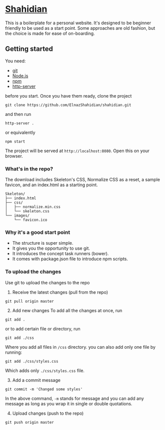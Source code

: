 # [Shahidian](http://shahidian.com)
This is a boilerplate for a personal website. It's designed to be beginner friendly to be used as a start point. Some approaches are old fashion, but the choice is made for ease of on-boarding.

## Getting started

You need:

- [git](https://git-scm.com/)
- [Node.js](https://nodejs.org/en/download/)
- [npm](https://www.npmjs.com/package/npm)
- [http-server](https://www.npmjs.com/package/http-server)

before you start. Once you have them ready, clone the project
```
git clone https://github.com/ElnazShahidian/shahidian.git
```
and then run

```
http-server .
```
or equivalently
```
npm start
```

The project will be served at `http://localhost:8080`. Open this on your browser.



### What's in the repo?

The download includes Skeleton's CSS, Normalize CSS as a reset, a sample favicon, and an index.html as a starting point.

```
Skeleton/
├── index.html
├── css/
│   ├── normalize.min.css
│   └── skeleton.css
└── images/
    └── favicon.ico

```

### Why it's a good start point
- The structure is super simple.
- It gives you the opportunity to use git.
- It introduces the concept task runners (bower).
- It comes with package.json file to introduce npm scripts.


### To upload the changes

Use git to upload the changes to the repo

1. Receive the latest changes (pull from the repo)
```
git pull origin master
```

2. Add new changes
To add all the changes at once, run
```
git add .
```
or to add certain file or directory, run
```
git add ./css
```
Where you add all files in `/css` directory. you can also add only one file by running:
```
git add ./css/styles.css
```
Which adds only `./css/styles.css` file.


3. Add a commit message
```
git commit -m 'Changed some styles'
```
In the above command, `-m` stands for message and you can add any message as long as you wrap it in single or double quotations.

4. Upload changes (push to the repo)
```
git push origin master
```
